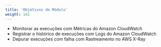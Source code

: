 ```yaml
---
title: 'Objetivos do Módulo'
weight: 141
---
```


- Monitorar as execuções com Métricas do Amazon CloudWatch
- Registrar o histórico de execuções com Logs do Amazon CloudWatch
- Depurar execuções com falha com Rastreamento no AWS X-Ray